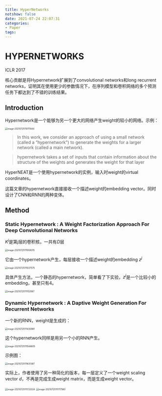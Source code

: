 ```yaml
---
title: HyperNetworks
notshow: false
date: 2021-07-24 22:07:31
categories:
- Paper
tags:
---
```


# HYPERNETWORKS

ICLR 2017

核心贡献是将Hypernetwork扩展到了convolutional networks和long recurrent networks，证明其在使用更少的参数情况下，在序列模型和卷积网络的多个预测任务下都达到了不错的训练结果。

<!--more-->

## Introduction

Hypernetwork是一个能够为另一个更大的网络产生weight的较小的网络。示例：

<img src="https://lxy-blog-pics.oss-cn-beijing.aliyuncs.com/asssets/image-20210725110111444.png" alt="image-20210725110111444" style="zoom:50%;" />

> In this work, we consider an approach of using a small network (called a “hypernetwork") to generate the weights for a larger network (called a main network).

> hypernetwork takes a set of inputs that contain information about the structure of the weights and generates the weight for that layer

HyperNEAT是一个使用hypernetwork的实例，输入时weight的virtual coordinates。

这篇文章的hypernetwork直接接收一个描述weight的embedding vector。同时设计了CNN和RNN的两种变体。

## Method

### Static Hypernetwork : A Weight Factorization Approach For Deep Convolutional Networks

$K^j$是第$j$​层的卷积核，一共有$D$层

<img src="https://lxy-blog-pics.oss-cn-beijing.aliyuncs.com/asssets/image-20210725111008315.png" alt="image-20210725111008315" style="zoom:50%;" />

它由一个hypernetwork产生，每层接收一个描述weight的embedding $z^j$

<img src="https://lxy-blog-pics.oss-cn-beijing.aliyuncs.com/asssets/image-20210725111037575.png" alt="image-20210725111037575" style="zoom:50%;" />

具体产生方法，一个静态的hypernetwork，简单看了下实验，$z^j$是一个比较小的embedding，甚至只有4。

<img src="https://lxy-blog-pics.oss-cn-beijing.aliyuncs.com/asssets/image-20210725111153567.png" alt="image-20210725111153567" style="zoom:50%;" />

### Dynamic Hypernetwork : A Daptive Weight Generation For Recurrent Networks

一个新的RNN，weight是生成的：

<img src="https://lxy-blog-pics.oss-cn-beijing.aliyuncs.com/asssets/image-20210725111430981.png" alt="image-20210725111430981" style="zoom:50%;" />

这个hypernetwork同样是用另一个小的RNN产生。

<img src="https://lxy-blog-pics.oss-cn-beijing.aliyuncs.com/asssets/image-20210725111544605.png" alt="image-20210725111544605" style="zoom:50%;" />

示例图：

<img src="https://lxy-blog-pics.oss-cn-beijing.aliyuncs.com/asssets/image-20210725111631387.png" alt="image-20210725111631387" style="zoom:50%;" />

实际上，作者使用了另一种简化的版本，每一层定义了一个weight scaling vector $d$​​，不再是完成生成weight matrix，而是生成weight vector。

<img src="https://lxy-blog-pics.oss-cn-beijing.aliyuncs.com/asssets/image-20210725111733324.png" alt="image-20210725111733324" style="zoom:50%;" />

<img src="https://lxy-blog-pics.oss-cn-beijing.aliyuncs.com/asssets/image-20210725111717560.png" alt="image-20210725111717560" style="zoom:50%;" />


